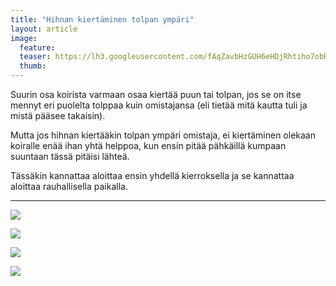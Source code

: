 ```yaml
---
title: "Hihnan kiertäminen tolpan ympäri"
layout: article
image:
  feature:
  teaser: https://lh3.googleusercontent.com/fAqZavbHzGUH6eHDjRhtiho7obRzr1gULVXOu8uDKDo=w245
  thumb:
---
```


Suurin osa koirista varmaan osaa kiertää puun tai tolpan, jos se on itse mennyt eri puolelta tolppaa kuin omistajansa (eli tietää mitä kautta tuli ja mistä pääsee takaisin).

Mutta jos hihnan kiertääkin tolpan ympäri omistaja, ei kiertäminen olekaan koiralle enää ihan yhtä helppoa, kun ensin pitää pähkäillä kumpaan suuntaan tässä pitäisi lähteä.

Tässäkin kannattaa aloittaa ensin yhdellä kierroksella ja se kannattaa aloittaa rauhallisella paikalla.

---

![](https://lh3.googleusercontent.com/SKpxRvpZePPScS-zxUKLznGo70S5LHprt4IEMSqRv8A=w800)

![](https://lh3.googleusercontent.com/FtKHcJgaPBtres639PizNA9hREyQCy55WwfXH8GDMCc=w800)

![](https://lh3.googleusercontent.com/MGByvt7t530J426ISlzy8Egf4mk5DOe8VGB6On2HKkw=w800)

![](https://lh3.googleusercontent.com/4UqSFEaqPVOCWLooz4f8kfSAIIMfZizL2ZmQ_jYOUI8=w800)
